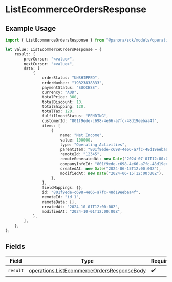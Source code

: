 # ListEcommerceOrdersResponse

## Example Usage

```typescript
import { ListEcommerceOrdersResponse } from "@panora/sdk/models/operations";

let value: ListEcommerceOrdersResponse = {
    result: {
        prevCursor: "<value>",
        nextCursor: "<value>",
        data: [
            {
                orderStatus: "UNSHIPPED",
                orderNumber: "19823838833",
                paymentStatus: "SUCCESS",
                currency: "AUD",
                totalPrice: 300,
                totalDiscount: 10,
                totalShipping: 120,
                totalTax: 120,
                fulfillmentStatus: "PENDING",
                customerId: "801f9ede-c698-4e66-a7fc-48d19eebaa4f",
                items: [
                    {
                        name: "Net Income",
                        value: 100000,
                        type: "Operating Activities",
                        parentItem: "801f9ede-c698-4e66-a7fc-48d19eebaa4f",
                        remoteId: "12345",
                        remoteGeneratedAt: new Date("2024-07-01T12:00:00Z"),
                        companyInfoId: "801f9ede-c698-4e66-a7fc-48d19eebaa4f",
                        createdAt: new Date("2024-06-15T12:00:00Z"),
                        modifiedAt: new Date("2024-06-15T12:00:00Z"),
                    },
                ],
                fieldMappings: {},
                id: "801f9ede-c698-4e66-a7fc-48d19eebaa4f",
                remoteId: "id_1",
                remoteData: {},
                createdAt: "2024-10-01T12:00:00Z",
                modifiedAt: "2024-10-01T12:00:00Z",
            },
        ],
    },
};
```

## Fields

| Field                                                                                                    | Type                                                                                                     | Required                                                                                                 | Description                                                                                              |
| -------------------------------------------------------------------------------------------------------- | -------------------------------------------------------------------------------------------------------- | -------------------------------------------------------------------------------------------------------- | -------------------------------------------------------------------------------------------------------- |
| `result`                                                                                                 | [operations.ListEcommerceOrdersResponseBody](../../models/operations/listecommerceordersresponsebody.md) | :heavy_check_mark:                                                                                       | N/A                                                                                                      |